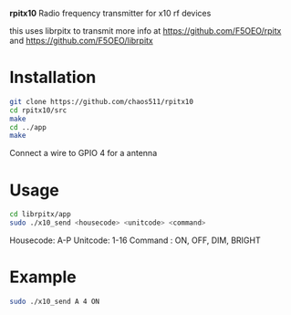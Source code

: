 **rpitx10** Radio frequency transmitter for x10 rf devices

this uses librpitx to transmit more info at 
https://github.com/F5OEO/rpitx and
https://github.com/F5OEO/librpitx



# Installation

```sh
git clone https://github.com/chaos511/rpitx10
cd rpitx10/src
make
cd ../app
make
```
Connect a wire to GPIO 4 for a antenna

# Usage

```sh
cd librpitx/app
sudo ./x10_send <housecode> <unitcode> <command>
```
Housecode: A-P
Unitcode: 1-16
Command : ON, OFF, DIM, BRIGHT

# Example
```sh
sudo ./x10_send A 4 ON
```

